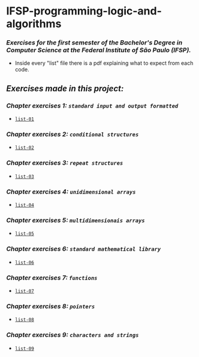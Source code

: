# IFSP-programming-logic-and-algorithms

### _Exercises for the first semester of the Bachelor's Degree in Computer Science at the Federal Institute of São Paulo (IFSP)._
<!--
### _Exercícios do primeiro semestre do curso de Bacharelado em Ciência da Computação do Instituto Federal de São Paulo (IFSP)._
-->
- Inside every "list" file there is a pdf explaining what to expect from each code.
<!--
- Dentro de cada arquivo de "lista" há um pdf explicando o que esperar de cada código.
-->
## _Exercises made in this project:_

### _Chapter exercises 1: `standard input and output formatted`_

- [`list-01`](libft-v2/ft_isalpha.c)

### _Chapter exercises 2: `conditional structures`_

- [`list-02`](libft-v2/ft_isalpha.c)

### _Chapter exercises 3: `repeat structures`_

- [`list-03`](libft-v2/ft_isalpha.c)

### _Chapter exercises 4: `unidimensional arrays`_

- [`list-04`](libft-v2/ft_isalpha.c)

### _Chapter exercises 5: `multidimensionais arrays`_

- [`list-05`](libft-v2/ft_isalpha.c)

### _Chapter exercises 6: `standard mathematical library`_

- [`list-06`](libft-v2/ft_isalpha.c)

### _Chapter exercises 7: `functions`_

- [`list-07`](libft-v2/ft_isalpha.c)

### _Chapter exercises 8: `pointers`_

- [`list-08`](libft-v2/ft_isalpha.c)

### _Chapter exercises 9: `characters and strings`_
- [`list-09`](libft-v2/ft_isalpha.c)
